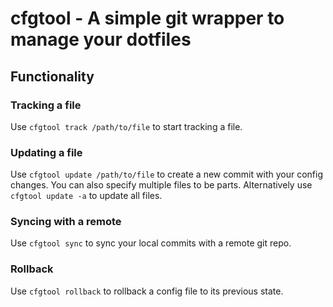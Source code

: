 # cfgtool - A simple git wrapper to manage your dotfiles
## Functionality
### Tracking a file
Use ```cfgtool track /path/to/file``` to start tracking a file.
### Updating a file
Use ```cfgtool update /path/to/file``` to create a new commit with your config changes. You can also specify multiple files to be parts. Alternatively use ```cfgtool update -a``` to update all files.
### Syncing with a remote
Use ```cfgtool sync``` to sync your local commits with a remote git repo.
### Rollback
Use ```cfgtool rollback``` to rollback a config file to its previous state.
